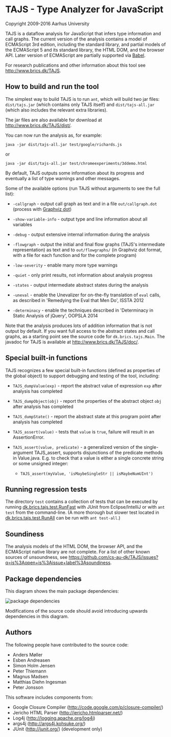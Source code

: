TAJS - Type Analyzer for JavaScript
===================================

Copyright 2009-2016 Aarhus University

TAJS is a dataflow analysis for JavaScript that infers type information and call graphs.
The current version of the analysis contains a model of ECMAScript 3rd edition, including the standard library, and partial models of the ECMAScript 5 and its standard library, the HTML DOM, and the browser API.
Later version of ECMAScript are partially supported via [Babel](http://babeljs.io/).

For research publications and other information about this tool see <http://www.brics.dk/TAJS>.

How to build and run the tool
-----------------------------

The simplest way to build TAJS is to run `ant`, which will build two jar files: `dist/tajs.jar` (which contains only TAJS itself) and `dist/tajs-all.jar` (which also includes the relevant extra libraries).

The jar files are also available for download at <http://www.brics.dk/TAJS/dist/>.

You can now run the analysis as, for example:
```
java -jar dist/tajs-all.jar test/google/richards.js
```
or
```
java -jar dist/tajs-all.jar test/chromeexperiments/3ddemo.html
```

By default, TAJS outputs some information about its progress and eventually a list of type warnings and other messages. 

Some of the available options (run TAJS without arguments to see the full list):

- `-callgraph` - output call graph as text and in a file `out/callgraph.dot` (process with [Graphviz dot](http://www.graphviz.org/))

- `-show-variable-info` - output type and line information about all variables

- `-debug` - output extensive internal information during the analysis

- `-flowgraph` - output the initial and final flow graphs (TAJS's intermediate representation) as text and to `out/flowgraphs/` (in Graphviz dot format, with a file for each function and for the complete program)

- `-low-severity` - enable many more type warnings

- `-quiet` - only print results, not information about analysis progress

- `-states` - output intermediate abstract states during the analysis

- `-uneval` - enable the Unevalizer for on-the-fly translation of `eval` calls, as described in 'Remedying the Eval that Men Do', ISSTA 2012

- `-determinacy` - enable the techniques described in 'Determinacy in Static Analysis of jQuery', OOPSLA 2014

Note that the analysis produces lots of addition information that is not output by default. If you want full access to the abstract states and call graphs, as a starting point see the source code for `dk.brics.tajs.Main`. 
The javadoc for TAJS is available at <http://www.brics.dk/TAJS/doc/>.

Special built-in functions
--------------------------

TAJS recognizes a few special built-in functions (defined as properties of the global object) to support debugging and testing of the tool, including:

- `TAJS_dumpValue(exp)` - report the abstract value of expression `exp` after analysis has completed

- `TAJS_dumpObject(obj)` - report the properties of the abstract object `obj` after analysis has completed

- `TAJS_dumpState()` - report the abstract state at this program point after analysis has completed

- `TAJS_assert(value)` - tests that `value` is `true`, failure will result in an AssertionError. 

- `TAJS_assert(value, predicate)` - a generalized version of the single-argument TAJS_assert, supports disjunctions of the predicate methods in Value.java. E.g. to check that a value is either a single concrete string or some unsigned integer: 
  - `TAJS_assert(myValue, 'isMaybeSingleStr || isMaybeNumUInt')`

Running regression tests
------------------------

The directory `test` contains a collection of tests that can be executed by running [dk.brics.tajs.test.RunFast](test/src/dk/brics/tajs/test/RunFast.java) with JUnit from Eclipse/IntelliJ or with `ant test` from the command-line. 
(A more thorough but slower test located in [dk.brics.tajs.test.RunAll](test/src/dk/brics/tajs/test/RunAll.java) can be run with `ant test-all`.)

Soundiness
----------

The analysis models of the HTML DOM, the browser API, and the ECMAScript native library are not complete. 
For a list of other known sources of unsoundness, see <https://github.com/cs-au-dk/TAJS/issues?q=is%3Aopen+is%3Aissue+label%3Asoundiness>.

Package dependencies
--------------------

This diagram shows the main package dependencies:

![package dependencies](misc/package-dependencies.png)

Modifications of the source code should avoid introducing upwards dependencies in this diagram.

Authors
-------

The following people have contributed to the source code:
- Anders Møller
- Esben Andreasen
- Simon Holm Jensen
- Peter Thiemann
- Magnus Madsen
- Matthias Diehn Ingesman
- Peter Jonsson

This software includes components from:
- Google Closure Compiler (<http://code.google.com/p/closure-compiler/>)
- Jericho HTML Parser (<http://jericho.htmlparser.net/>)
- Log4j (<http://logging.apache.org/log4j>)
- args4j (<http://args4j.kohsuke.org/>)
- JUnit (<http://junit.org/>) (development only)
